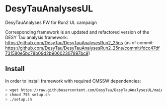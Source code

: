 # DesyTauAnalysesUL
DesyTauAnalyses FW for Run2 UL campaign

Corresponding framework is an updated and refactored version of the DESY Tau analysis framework: https://github.com/DesyTau/DesyTauAnalysesRun2_25ns
(as of commit: https://github.com/DesyTau/DesyTauAnalysesRun2_25ns/commit/fdcc47df731580e5bc78b09d2b90602307897bc9)

## Install
In order to install framework with required CMSSW dependencies:
```sh
> wget https://raw.githubusercontent.com/DesyTau/DesyTauAnalysesUL/main/setup.sh
> chmod 755 setup.sh
> ./setup.sh
```
